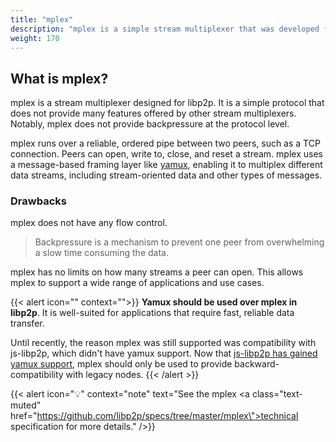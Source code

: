 ```yaml
---
title: "mplex"
description: "mplex is a simple stream multiplexer that was developed for libp2p."
weight: 170
---
```


## What is mplex?

mplex is a stream multiplexer designed for libp2p.
It is a simple protocol that does not provide many features offered by other
stream multiplexers. Notably, mplex does not provide backpressure at the protocol
level.

mplex runs over a reliable, ordered pipe between two peers, such as a TCP connection.
Peers can open, write to, close, and reset a stream. mplex uses a message-based framing
layer like [yamux](yamux), enabling it to multiplex different
data streams, including stream-oriented data and other types of messages.

### Drawbacks

mplex does not have any flow control.
> Backpressure is a mechanism to prevent one peer from overwhelming a slow time consuming the data.

mplex has no limits on how many streams a peer can open. This allows mplex to support a wide
range of applications and use cases.

{{< alert icon="" context="">}}
**Yamux should be used over mplex in libp2p**. It is well-suited for applications that
require fast, reliable data transfer.

Until recently, the reason mplex was still supported was compatibility with js-libp2p,
which didn't have yamux support.
Now that
[js-libp2p has gained yamux support](https://github.com/ChainSafe/js-libp2p-yamux/releases/tag/v1.0.0),
mplex should only be used to provide backward-compatibility with legacy nodes.
{{< /alert >}}

{{< alert icon="💡" context="note" text="See the mplex <a class=\"text-muted\" href=\"https://github.com/libp2p/specs/tree/master/mplex\">technical specification</a> for more details." />}}
